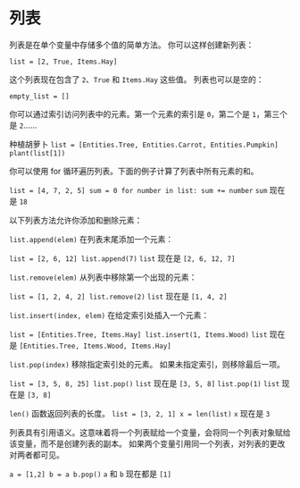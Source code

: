 # 列表
列表是在单个变量中存储多个值的简单方法。
你可以这样创建新列表：

`list = [2, True, Items.Hay]`

这个列表现在包含了 `2`、`True` 和 `Items.Hay` 这些值。
列表也可以是空的：

`empty_list = []`

你可以通过索引访问列表中的元素。第一个元素的索引是 `0`，第二个是 `1`，第三个是 `2`……

种植胡萝卜
`list = [Entities.Tree, Entities.Carrot, Entities.Pumpkin]
plant(list[1])`

你可以使用 for 循环遍历列表。下面的例子计算了列表中所有元素的和。

`list = [4, 7, 2, 5]
sum = 0
for number in list:
	sum += number`
`sum` 现在是 `18`

以下列表方法允许你添加和删除元素：

`list.append(elem)` 在列表末尾添加一个元素：

`list = [2, 6, 12]
list.append(7)`
`list` 现在是 `[2, 6, 12, 7]`

`list.remove(elem)` 从列表中移除第一个出现的元素：

`list = [1, 2, 4, 2]
list.remove(2)`
`list` 现在是 `[1, 4, 2]`

`list.insert(index, elem)` 在给定索引处插入一个元素：

`list = [Entities.Tree, Items.Hay]
list.insert(1, Items.Wood)`
`list` 现在是 `[Entities.Tree, Items.Wood, Items.Hay]`

`list.pop(index)` 移除指定索引处的元素。
如果未指定索引，则移除最后一项。

`list = [3, 5, 8, 25]
list.pop()`
`list` 现在是 `[3, 5, 8]`
`list.pop(1)`
`list` 现在是 `[3, 8]`

`len()` 函数返回列表的长度。
`list = [3, 2, 1]
x = len(list)`
`x` 现在是 `3`

列表具有引用语义。这意味着将一个列表赋给一个变量，会将同一个列表对象赋给该变量，而不是创建列表的副本。
如果两个变量引用同一个列表，对列表的更改对两者都可见。

`a = [1,2]
b = a
b.pop()`
`a` 和 `b` 现在都是 `[1]`